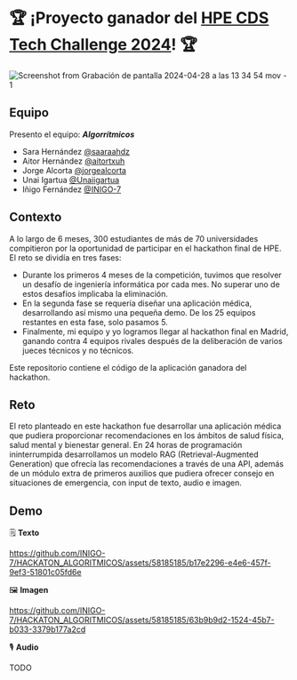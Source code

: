 # 🏆 ¡Proyecto ganador del [HPE CDS Tech Challenge 2024](https://www.xataka.com/n/competicion-unica-para-atraer-talento-tecnologico-hackathon-final-hpe-cds-tech-challenge-premia-proyectos-que-buscan-ia-responsable)! 🏆

![Screenshot from Grabación de pantalla 2024-04-28 a las 13 34 54 mov - 1](https://github.com/INIGO-7/HACKATON_ALGORITMICOS/assets/58185185/53e0ccc1-0778-4e5f-af21-679d04b3f433)

## Equipo
Presento el equipo: **_Algorrítmicos_**
- Sara Hernández [@saaraahdz](https://github.com/saaraahdz)
- Aitor Hernández [@aitortxuh](https://github.com/aitortxuh)
- Jorge Alcorta [@jorgealcorta](https://github.com/jorgealcorta)
- Unai Igartua [@Unaiigartua](https://github.com/Unaiigartua)
- Iñigo Fernández [@INIGO-7](https://github.com/INIGO-7)

## Contexto

A lo largo de 6 meses, 300 estudiantes de más de 70 universidades compitieron por la oportunidad de participar en el hackathon final de HPE. El reto se dividía en tres fases:

- Durante los primeros 4 meses de la competición, tuvimos que resolver un desafío de ingeniería informática por cada mes. No superar uno de estos desafíos implicaba la eliminación.
- En la segunda fase se requería diseñar una aplicación médica, desarrollando así mismo una pequeña demo. De los 25 equipos restantes en esta fase, solo pasamos 5.
- Finalmente, mi equipo y yo logramos llegar al hackathon final en Madrid, ganando contra 4 equipos rivales después de la deliberación de varios jueces técnicos y no técnicos.

Este repositorio contiene el código de la aplicación ganadora del hackathon.

## Reto

El reto planteado en este hackathon fue desarrollar una aplicación médica que pudiera proporcionar recomendaciones en los ámbitos de salud física,
salud mental y bienestar general. En 24 horas de programación ininterrumpida desarrollamos un modelo RAG (Retrieval-Augmented Generation) que ofrecía
las recomendaciones a través de una API, además de un módulo extra de primeros auxilios que pudiera ofrecer consejo en situaciones de emergencia, con input de texto, audio e imagen. 

## Demo

🗒️ **Texto**

https://github.com/INIGO-7/HACKATON_ALGORITMICOS/assets/58185185/b17e2296-e4e6-457f-9ef3-51801c05fd6e

🖼️ **Imagen**

https://github.com/INIGO-7/HACKATON_ALGORITMICOS/assets/58185185/63b9b9d2-1524-45b7-b033-3379b177a2cd

🎙️ **Audio**

TODO
